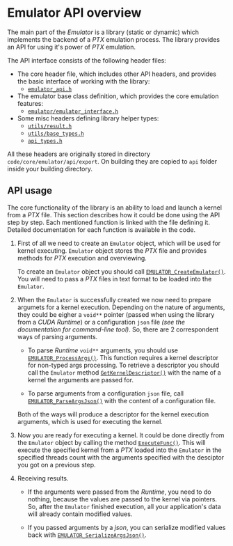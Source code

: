 # Emulator API overview

The main part of the _Emulator_ is a library (static or dynamic) which implements the backend of a _PTX_ emulation process. The library provides an API for using it's power of _PTX_ emulation.

The API interface consists of the following header files:

- The core header file, which includes other API headers, and provides the basic interface of working with the library:
  - [`emulator_api.h`](./emulator_api.h)
- The emulator base class definition, which provides the core emulation features:
  - [`emulator/emulator_interface.h`](./emulator/emulator_interface.h)
- Some misc headers defining library helper types:
  - [`utils/result.h`](./utils/result.h)
  - [`utils/base_types.h`](./utils/base_types.h)
  - [`api_types.h`](./utils/api_types.h)

All these headers are originally stored in directory `code/core/emulator/api/export`. On building they are copied to `api` folder inside your building directory.


## API usage

The core functionality of the library is an ability to load and launch a kernel from a _PTX_ file. This section describes how it could be done using the API step by step. Each mentioned function is linked with the file defining it. Detailed documentation for each function is available in the code.

1. First of all we need to create an `Emulator` object, which will be used for kernel executing. `Emulator` object stores the _PTX_ file and provides methods for _PTX_ execution and overviewing.

   To create an `Emulator` object you should call [`EMULATOR_CreateEmulator()`](./emulator_api.h). You will need to pass a _PTX_ files in text format to be loaded into the `Emulator`.

1. When the `Emulator` is successfully created we now need to prepare argumets for a kernel execution. Depending on the nature of arguments, they could be eigher a `void**` pointer (passed when using the library from a _CUDA Runtime_) or a configuration `json` file _(see the documentation for command-line tool)_. So, there are 2 correspondent ways of parsing arguments.

   - To parse _Runtime_ `void**` arguments, you should use [`EMULATOR_ProcessArgs()`](./emulator_api.h). This function requires a kernel descriptor for non-typed args processing. To retrieve a descriptor you should call the `Emulator` method [`GetKernelDescriptor()`](./emulator/emulator_interface.h) with the name of a kernel the arguments are passed for.

   - To parse arguments from a configuration `json` file, call [`EMULATOR_ParseArgsJson()`](./emulator_api.h) with the content of a configuration file.

   Both of the ways will produce a descriptor for the kernel execution arguments, which is used for executing the kernel.

1. Now you are ready for executing a kernel. It could be done directly from the `Emulator` object by calling the method [`ExecuteFunc()`](./emulator/emulator_interface.h). This will execute the specified kernel from a _PTX_ loaded into the `Emulator` in the specified threads count with the arguments specified with the desciptor you got on a previous step.

1. Receiving results.

   - If the arguments were passed from the _Runtime_, you need to do nothing, because the values are passed to the kernel via pointers. So, after the `Emulator` finished execution, all your application's data will already contain modified values.

   - If you passed arguments by a _json_, you can serialize modified values back with [`EMULATOR_SerializeArgsJson()`](./emulator_api.h).
